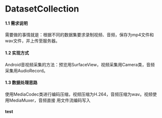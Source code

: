 # DatasetCollection

#### 1.1 需求说明
需要做的事情就是：根据不同的数据集要求录制视频、音频，保存为mp4文件和wav文件，并上传至服务器。

#### 1.2 实现方式
Android音视频采集的方法：预览用SurfaceView，视频采集用Camera类，音频采集用AudioRecord。

#### 1.3 数据处理思路
使用MediaCodec类进行编码压缩，视频压缩为H.264，音频压缩为wav。视频使用MediaMuxer，音频直接
用文件流编码写入



#### test
